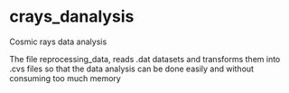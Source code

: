 # crays_danalysis
Cosmic rays data analysis

The file reprocessing_data, reads .dat datasets and transforms them into .cvs files so that the data analysis can be done easily and without consuming too much memory

